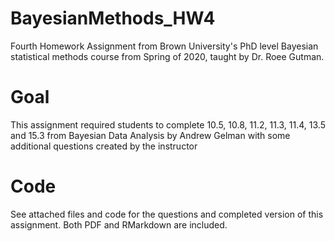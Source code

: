 # BayesianMethods_HW4

Fourth Homework Assignment from Brown University's PhD level Bayesian statistical methods course from Spring of 2020,  taught by Dr. Roee Gutman.

# Goal

This assignment required students to complete 10.5, 10.8, 11.2, 11.3, 11.4, 13.5 and 15.3 from Bayesian Data Analysis by Andrew Gelman with some additional questions created by the instructor

# Code

See attached files and code for the questions and completed version of this assignment. Both PDF and RMarkdown are included.
